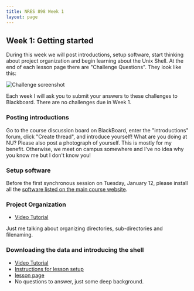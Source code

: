 ```yaml
---
title: NRES 898 Week 1
layout: page
---
```

## Week 1: Getting started

During this week we will post introductions, setup software, start thinking 
about project organization and begin learning about the Unix Shell. At the end 
of each lesson page there are "Challenge Questions". They look like this:

![Challenge screenshot](img/challengeExample.png)

Each week I will ask you to submit your answers to these challenges to Blackboard. 
There are no challenges due in Week 1. 

### Posting introductions

Go to the course discussion board on BlackBoard, enter the "introductions" forum, 
click "Create thread", and introduce yourself! What are you doing at NU? Please 
also post a photograph of yourself. This is mostly for my benefit. Otherwise,
we meet on campus somewhere and I've no idea why you know me but I don't know 
you! 

### Setup software

Before the first synchronous session on Tuesday, January 12, please install all the 
[software listed on the main course website](index.html#setup).

### Project Organization

* [Video Tutorial](https://youtu.be/pJmLIrUbo24)

Just me talking about organizing directories, sub-directories and filenaming. 

### Downloading the data and introducing the shell

* [Video Tutorial](https://youtu.be/lbzfyEVQ4xM)
* [Instructions for lesson setup](http://swcarpentry.github.io/shell-novice/)
* [lesson page](http://swcarpentry.github.io/shell-novice/00-intro.html)
* No questions to answer, just some deep background.


